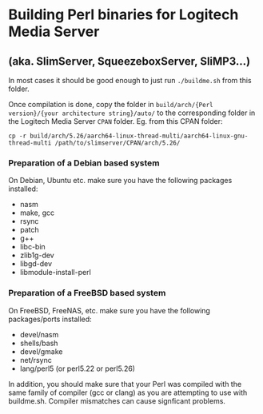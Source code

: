 Building Perl binaries for Logitech Media Server
============================
(aka. SlimServer, SqueezeboxServer, SliMP3...)
--------

In most cases it should be good enough to just run `./buildme.sh` from this folder.

Once compilation is done, copy the folder in `build/arch/{Perl version}/{your architecture string}/auto/` to the corresponding folder in the Logitech Media Server `CPAN` folder. Eg. from this CPAN folder:

```
cp -r build/arch/5.26/aarch64-linux-thread-multi/aarch64-linux-gnu-thread-multi /path/to/slimserver/CPAN/arch/5.26/
```

### Preparation of a Debian based system
On Debian, Ubuntu etc. make sure you have the following packages installed:
* nasm
* make, gcc
* rsync
* patch
* g++
* libc-bin
* zlib1g-dev
* libgd-dev
* libmodule-install-perl

### Preparation of a FreeBSD based system
On FreeBSD, FreeNAS, etc. make sure you have the following packages/ports installed:
* devel/nasm
* shells/bash
* devel/gmake
* net/rsync
* lang/perl5 (or perl5.22 or perl5.26)

In addition, you should make sure that your Perl was compiled with the same family of compiler 
(gcc or clang) as you are attempting to use with buildme.sh. Compiler mismatches can cause 
signficant problems.
